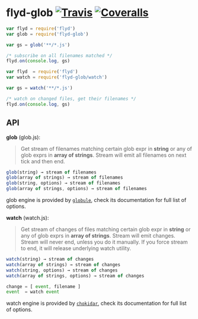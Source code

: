 # flyd-glob [![Travis](https://img.shields.io/travis/StreetStrider/flyd-glob.svg?style=flat-square)](https://travis-ci.org/StreetStrider/flyd-glob) [![Coveralls](https://img.shields.io/coveralls/StreetStrider/flyd-glob.svg?style=flat-square)](https://coveralls.io/github/StreetStrider/flyd-glob)

```js
var flyd = require('flyd')
var glob = require('flyd-glob')

var gs = glob('**/*.js')

/* subscribe on all filenames matched */
flyd.on(console.log, gs)
```

```js
var flyd  = require('flyd')
var watch = require('flyd-glob/watch')

var gs = watch('**/*.js')

/* watch on changed files, get their filenames */
flyd.on(console.log, gs)
```

## API

**glob** (glob.js):

> Get stream of filenames matching certain glob expr in **string** or any
of glob exprs in **array of strings**. Stream will emit all filenames on next tick and then end.

```js
glob(string) → stream of filenames
glob(array of strings) → stream of filenames
glob(string, options) → stream of filenames
glob(array of strings, options) → stream of filenames
```

glob engine is provided by [`globule`](https://www.npmjs.com/package/globule),
check its documentation for full list of options.

**watch** (watch.js):

> Get stream of changes of files matching certain glob expr in **string** or any
of glob exprs in **array of strings**. Stream will emit changes.
Stream will never end, unless you do it manually. If you force stream to end,
it will release underlying watch utility.

```js
watch(string) → stream of changes
watch(array of strings) → stream of changes
watch(string, options) → stream of changes
watch(array of strings, options) → stream of changes

change = [ event, filename ]
event  = watch event
```

watch engine is provided by [`chokidar`](https://www.npmjs.com/package/chokidar),
check its documentation for full list of options.
